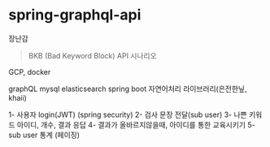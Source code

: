 # spring-graphql-api
장난감 
> BKB (Bad Keyword Block) API 시나리오

GCP, docker 

graphQL
mysql
elasticsearch
spring boot
자연어처리 라이브러리(은전한닢, khaii)

1- 사용자 login(JWT) (spring security)
2- 검사 문장 전달(sub user)
3- 나쁜 키워드 아이디, 개수, 결과 응답
4- 결과가 올바르지않을때, 아이디를 통한 교육시키기
5- sub user 통계 (페이징)

